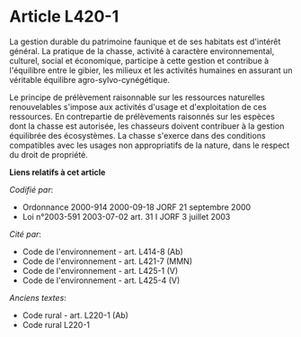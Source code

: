 # Article L420-1

La gestion durable du patrimoine faunique et de ses habitats est d'intérêt général. La pratique de la chasse, activité à
caractère environnemental, culturel, social et économique, participe à cette gestion et contribue à l'équilibre entre le
gibier, les milieux et les activités humaines en assurant un véritable équilibre agro-sylvo-cynégétique.

Le principe de prélèvement raisonnable sur les ressources naturelles renouvelables s'impose aux activités d'usage et
d'exploitation de ces ressources. En contrepartie de prélèvements raisonnés sur les espèces dont la chasse est autorisée, les
chasseurs doivent contribuer à la gestion équilibrée des écosystèmes. La chasse s'exerce dans des conditions compatibles avec
les usages non appropriatifs de la nature, dans le respect du droit de propriété.

**Liens relatifs à cet article**

_Codifié par_:

  - Ordonnance 2000-914 2000-09-18 JORF 21 septembre 2000
  - Loi n°2003-591 2003-07-02 art. 31 I JORF 3 juillet 2003

_Cité par_:

  - Code de l'environnement - art. L414-8 (Ab)
  - Code de l'environnement - art. L421-7 (MMN)
  - Code de l'environnement - art. L425-1 (V)
  - Code de l'environnement - art. L425-4 (V)

_Anciens textes_:

  - Code rural - art. L220-1 (Ab)
  - Code rural L220-1
